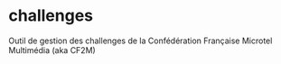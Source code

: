 # challenges
Outil de gestion des challenges de la Confédération Française Microtel Multimédia (aka CF2M)
